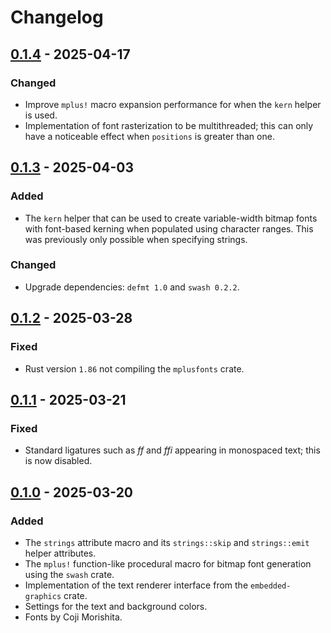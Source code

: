 # Changelog

## [0.1.4] - 2025-04-17

### Changed

- Improve `mplus!` macro expansion performance for when the `kern` helper is used.
- Implementation of font rasterization to be multithreaded; this can only have a noticeable effect
  when `positions` is greater than one.

## [0.1.3] - 2025-04-03

### Added

- The `kern` helper that can be used to create variable-width bitmap fonts with font-based kerning
  when populated using character ranges. This was previously only possible when specifying strings.

### Changed

- Upgrade dependencies: `defmt 1.0` and `swash 0.2.2`.

## [0.1.2] - 2025-03-28

### Fixed

- Rust version `1.86` not compiling the `mplusfonts` crate.

## [0.1.1] - 2025-03-21

### Fixed

- Standard ligatures such as _ff_ and _ffi_ appearing in monospaced text; this is now disabled.

## [0.1.0] - 2025-03-20

### Added

- The `strings` attribute macro and its `strings::skip` and `strings::emit` helper attributes.
- The `mplus!` function-like procedural macro for bitmap font generation using the `swash` crate.
- Implementation of the text renderer interface from the `embedded-graphics` crate.
- Settings for the text and background colors.
- Fonts by Coji Morishita.

[0.1.0]: https://github.com/iddey/mplusfonts/releases/tag/v0.1.0
[0.1.1]: https://github.com/iddey/mplusfonts/releases/tag/v0.1.1
[0.1.2]: https://github.com/iddey/mplusfonts/releases/tag/v0.1.2
[0.1.3]: https://github.com/iddey/mplusfonts/releases/tag/v0.1.3
[0.1.4]: https://github.com/iddey/mplusfonts/releases/tag/v0.1.4

